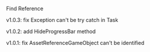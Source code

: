 ﻿Find Reference

v1.0.3:
    fix Exception can't be try catch in Task

v1.0.2:
    add HideProgressBar method

v1.0.1:
    fix AssetReferenceGameObject can't be identified